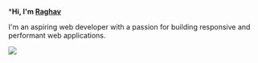 ***Hi, I'm [Raghav](https://www.linkedin.com/in/21-raghav/)**

I'm an aspiring web developer with a passion for building responsive and performant web applications.

![](https://quotes-github-readme.vercel.app/api?type=horizontal&theme=radical)
